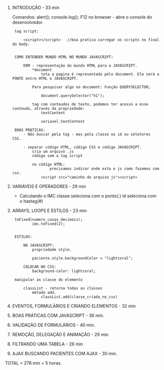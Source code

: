 1) INTRODUÇÃO - 33 min

    Comandos:
        alert();
        console.log();     F12 no browser - abre o console do desenvolvedor.

        tag script:

            <script></script>   //boa pratica carregar os scripts no final do body.


        COMO ENTENDER MUNDO HTML NO MUNDO JAVASCRIPT:

            DOM - representação do mundo HTML para o JAVASCRIPT.
                *document
                    tota a pagina é representada pelo document. Ele será a PONTE entre HTML e JAVASCRIPT.
            
                Para pesquisar algo no document: Função QUERYSELECTOR;

                    document.querySelector("h1");

                tag com conteudos de texto, podemos ter acesso a esse conteudo, através da propriedade:
                    textContent

                    variavel.textContent

        BOAS PRÁTICAS:
            - Não buscar pela tag - mas pela classe ou id ou seletores CSS.

            - separar código HTML, código CSS e código JAVASCRIPT.
                cria um arquivo .js
                código sem a tag script

                no código HTML:
                        precisamos indicar onde esta o js como fazemos com css.
                    <script src="caminho do arquivo js"><script>
                
                


2) VARIÁVEIS E OPERADORES - 29 min

    - Calculando o IMC
        classe seleciona com o ponto(.)
        id seleciona com o hastag(#)



3) ARRAYS, LOOPS E ESTILOS - 23 min

        toFixed(numero_casas_decimais);
                imc.toFixed(2);


        ESTILOS:

            NO JAVASCRIPT:
                propriedade style.

                paciente.style.backgroundColor = "lightcoral";

            COLOCAR NO CSS:
                background-color: lightcoral;

        manipular as classe do elemento

            classList - retorna todas as classes 
                método add.
                    classList.add(classe_criada_no_css)

4) EVENTOS, FORMULÁRIOS E CRIANDO ELEMENTOS - 32 min


5) BOAS PRÁTICAS COM JAVASCRIPT - 36 min.


6) VALIDAÇÃO DE FORMULÁRIOS - 40 min.


7) REMOÇÃO, DELEGAÇÃO E ANIMAÇÃO - 29 min


8) FILTRANDO UMA TABELA - 26 min


9) AJAX BUSCANDO PACIENTES COM AJAX - 30 min.



TOTAL = 278 min = 5 horas.